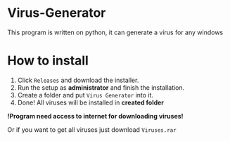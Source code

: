 # Virus-Generator
This program is written on python, it can generate a virus for any windows

# How to install
1. Click `Releases` and download the installer.
2. Run the setup as **administrator** and finish the installation.
3. Create a folder and put `Virus Generator` into it.
4. Done! All viruses will be installed in **created folder**
   
**!Program need access to internet for downloading viruses!**

Or if you want to get all viruses just download `Viruses.rar`
